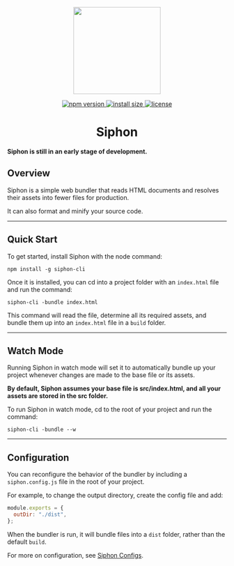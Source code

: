 <p align=center>
  <img width=200 height=200 src="https://user-images.githubusercontent.com/60784068/166832164-edb160e5-4ae4-4085-bc53-28e3e6506537.png"></img>
  <p align=center>
  <a href="https://www.npmjs.com/package/siphon-cli">
    <img src="https://img.shields.io/npm/v/siphon-cli.svg" alt="npm version" >
  </a>
  <a href="https://packagephobia.now.sh/result?p=siphon-cli">
    <img src="https://packagephobia.now.sh/badge?p=siphon-cli" alt="install size" >
  </a>
  <a href="https://github.com/adebola-xyz/siphon/blob/master/LICENSE">
    <img src="https://img.shields.io/npm/l/siphon-cli.svg" alt="license">
  </a>
  </p>
</p>

<h1 align=center> Siphon </h1>

**Siphon is still in an early stage of development.**

## Overview

Siphon is a simple web bundler that reads HTML documents and resolves their assets into fewer files for production.

It can also format and minify your source code.

---

## Quick Start

To get started, install Siphon with the node command:

```console
npm install -g siphon-cli
```

Once it is installed, you can cd into a project folder with an `index.html` file and run the command:

```console
siphon-cli -bundle index.html
```

This command will read the file, determine all its required assets, and bundle them up into an `index.html` file in a `build` folder.

---

## Watch Mode

Running Siphon in watch mode will set it to automatically bundle up your project whenever changes are made to the base file or its assets.

**By default, Siphon assumes your base file is src/index.html, and all your assets are stored in the src folder.**

To run Siphon in watch mode, cd to the root of your project and run the command:

```console
siphon-cli -bundle --w
```

---

## Configuration

You can reconfigure the behavior of the bundler by including a `siphon.config.js` file in the root of your project.

For example, to change the output directory, create the config file and add:

```js
module.exports = {
  outDir: "./dist",
};
```

When the bundler is run, it will bundle files into a `dist` folder, rather than the default `build`.

For more on configuration, see [Siphon Configs](https://github.com/adebola-xyz/siphon/blob/master/docs/CONFIG.md).
